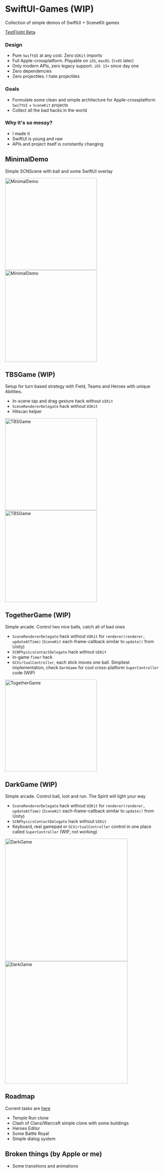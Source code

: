 
# SwiftUI-Games (WIP)
Collection of simple demos of SwiftUI + SceneKit games

[TestFlight Beta](https://testflight.apple.com/join/52wVoy8Z "TestFlight Beta")

### Design
- Pure `SwiftUI` at any cost. Zero `UIKit` imports
- Full Apple-crossplatform. Playable on `iOS`, `macOS`. (`tvOS` later)
- Only modern APIs, zero legacy support. `iOS 15+` since day one
- Zero dependencies
- Zero projectiles. I hate projectiles

### Goals
- Formulate some clean and simple architecture for Apple-crossplatform `SwiftUI` + `SceneKit` projects
- Collect all the bad hacks in the world

### Why it's so messy?
- I made it
- SwiftUI is young and raw
- APIs and project itself is constantly changing

## MinimalDemo
Simple SCNScene with ball and some SwiftUI overlay

<p float="left">
<img src="https://i.imgur.com/TRA8q3Z.png" alt="MinimalDemo" height="300">
<img src="https://i.imgur.com/YFw4OP9.png" alt="MinimalDemo" height="300">
</p>

## TBSGame (WIP)
Setup for turn based strategy with Field, Teams and Heroes with unique Abilities.

- In-scene tap and drag gesture hack without `UIKit`
- `SceneRendererDelegate` hack without `UIKit`
- Hitscan helper

<p float="left">
<img src="https://i.imgur.com/EmsgJld.png" alt="TBSGame" height="300">
<img src="https://i.imgur.com/Cic7cEa.png" alt="TBSGame" height="300">
</p>

## TogetherGame (WIP)
Simple arcade. Control two nice balls, catch all of bad ones

- `SceneRendererDelegate` hack without `UIKit` for `renderer(renderer, updateAtTime)` (`SceneKit` each-frame-callback similar to `update()` from Unity)
- `SCNPhysicsContactDelegate` hack without `UIKit`
- In-game `Timer` hack
- `GCVirtualController`, each stick moves one ball. Simpliest implementation, check `DarkGame` for cool cross-platform `SuperController` code (WIP)

<p float="left">
<img src="https://i.imgur.com/XEwC2ZD.png" alt="TogetherGame" height="300">
</p>
  
## DarkGame (WIP)
Simple arcade. Control ball, loot and run. The Spirit will light your way 

- `SceneRendererDelegate` hack without `UIKit` for `renderer(renderer, updateAtTime)` (`SceneKit` each-frame-callback similar to `update()` from Unity)
- `SCNPhysicsContactDelegate` hack without `UIKit`
- Keyboard, real gamepad or `GCVirtualController` control in one place called `SuperController` (WIP, not working)

<p float="left">
<img src="https://i.imgur.com/lRe8b1h.png" alt="DarkGame" height="400">
<img src="https://i.imgur.com/AgedV7Q.png" alt="DarkGame" height="400">
</p>

## Roadmap
Current tasks are [here](https://github.com/damikdk/SwiftUI-Games/projects/1)

- Temple Run clone
- Clash of Clans/Warcraft simple clone with some buildings
- Heroes Editor
- Some Battle Royal
- Simple dialog system

## Broken things (by Apple or me)
- Some transitions and animations
